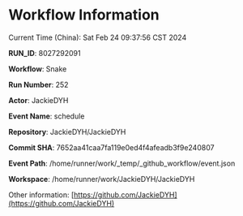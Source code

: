 # Workflow Information

Current Time (China): Sat Feb 24 09:37:56 CST 2024  

**RUN_ID**: 8027292091  

**Workflow**: Snake  

**Run Number**: 252  

**Actor**: JackieDYH  

**Event Name**: schedule  

**Repository**: JackieDYH/JackieDYH  

**Commit SHA**: 7652aa41caa7fa119e0ed4f4afeadb3f9e240807  

**Event Path**: /home/runner/work/_temp/_github_workflow/event.json  

**Workspace**: /home/runner/work/JackieDYH/JackieDYH  

Other information: [https://github.com/JackieDYH](https://github.com/JackieDYH)
